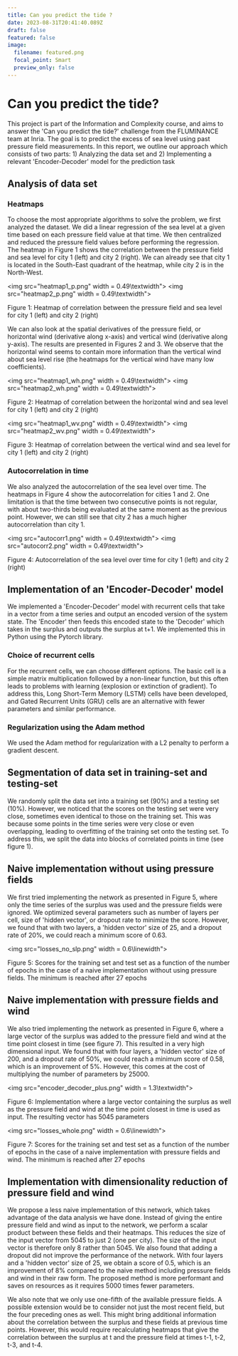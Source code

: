 ```yaml
---
title: Can you predict the tide ?
date: 2023-08-31T20:41:40.089Z
draft: false
featured: false
image:
  filename: featured.png
  focal_point: Smart
  preview_only: false
---
```

# Can you predict the tide?

This project is part of the Information and Complexity course, and aims to answer the 'Can you predict the tide?' challenge from the FLUMINANCE team at Inria. The goal is to predict the excess of sea level using past pressure field measurements. In this report, we outline our approach which consists of two parts: 1) Analyzing the data set and 2) Implementing a relevant 'Encoder-Decoder' model for the prediction task

## Analysis of data set

### Heatmaps
To choose the most appropriate algorithms to solve the problem, we first analyzed the dataset. We did a linear regression of the sea level at a given time based on each pressure field value at that time. We then centralized and reduced the pressure field values before performing the regression. The heatmap in Figure 1 shows the correlation between the pressure field and sea level for city 1 (left) and city 2 (right). We can already see that city 1 is located in the South-East quadrant of the heatmap, while city 2 is in the North-West.

<img src="heatmap1_p.png" width = 0.49\textwidth"> <img src="heatmap2_p.png" width = 0.49\textwidth">
<div>Figure 1: Heatmap of correlation between the pressure field and sea level for city 1 (left) and city 2 (right)</div>

We can also look at the spatial derivatives of the pressure field, or horizontal wind (derivative along x-axis) and vertical wind (derivative along y-axis). The results are presented in Figures 2 and 3. We observe that the horizontal wind seems to contain more information than the vertical wind about sea level rise (the heatmaps for the vertical wind have many low coefficients).

<img src="heatmap1_wh.png" width = 0.49\textwidth"> <img src="heatmap2_wh.png" width = 0.49\textwidth">
<div>Figure 2: Heatmap of correlation between the horizontal wind and sea level for city 1 (left) and city 2 (right)</div>

<img src="heatmap1_wv.png" width = 0.49\textwidth"> <img src="heatmap2_wv.png" width = 0.49\textwidth">
<div>Figure 3: Heatmap of correlation between the vertical wind and sea level for city 1 (left) and city 2 (right)</div>

### Autocorrelation in time
We also analyzed the autocorrelation of the sea level over time. The heatmaps in Figure 4 show the autocorrelation for cities 1 and 2. One limitation is that the time between two consecutive points is not regular, with about two-thirds being evaluated at the same moment as the previous point. However, we can still see that city 2 has a much higher autocorrelation than city 1.

<img src="autocorr1.png" width = 0.49\textwidth"> <img src="autocorr2.png" width = 0.49\textwidth">
<div>Figure 4: Autocorrelation of the sea level over time for city 1 (left) and city 2 (right)</div>

## Implementation of an 'Encoder-Decoder' model
We implemented a 'Encoder-Decoder' model with recurrent cells that take in a vector from a time series and output an encoded version of the system state. The 'Encoder' then feeds this encoded state to the 'Decoder' which takes in the surplus and outputs the surplus at t+1. We implemented this in Python using the Pytorch library.

### Choice of recurrent cells
For the recurrent cells, we can choose different options. The basic cell is a simple matrix multiplication followed by a non-linear function, but this often leads to problems with learning (explosion or extinction of gradient). To address this, Long Short-Term Memory (LSTM) cells have been developed, and Gated Recurrent Units (GRU) cells are an alternative with fewer parameters and similar performance.

### Regularization using the Adam method
We used the Adam method for regularization with a L2 penalty to perform a gradient descent.

## Segmentation of data set in training-set and testing-set
We randomly split the data set into a training set (90%) and a testing set (10%). However, we noticed that the scores on the testing set were very close, sometimes even identical to those on the training set. This was because some points in the time series were very close or even overlapping, leading to overfitting of the training set onto the testing set. To address this, we split the data into blocks of correlated points in time (see figure 1).

## Naive implementation without using pressure fields
We first tried implementing the network as presented in Figure 5, where only the time series of the surplus was used and the pressure fields were ignored. We optimized several parameters such as number of layers per cell, size of 'hidden vector', or dropout rate to minimize the score. However, we found that with two layers, a 'hidden vector' size of 25, and a dropout rate of 20%, we could reach a minimum score of 0.63.

<img src="losses_no_slp.png" width = 0.6\linewidth">
<div>Figure 5: Scores for the training set and test set as a function of the number of epochs in the case of a naive implementation without using pressure fields. The minimum is reached after 27 epochs</div>

## Naive implementation with pressure fields and wind
We also tried implementing the network as presented in Figure 6, where a large vector of the surplus was added to the pressure field and wind at the time point closest in time (see figure 7). This resulted in a very high dimensional input. We found that with four layers, a 'hidden vector' size of 200, and a dropout rate of 50%, we could reach a minimum score of 0.58, which is an improvement of 5%. However, this comes at the cost of multiplying the number of parameters by $25000$.

<img src="encoder_decoder_plus.png" width = 1.3\textwidth">
<div>Figure 6: Implementation where a large vector containing the surplus as well as the pressure field and wind at the time point closest in time is used as input. The resulting vector has 5045 parameters</div>

<img src="losses_whole.png" width = 0.6\linewidth">
<div>Figure 7: Scores for the training set and test set as a function of the number of epochs in the case of a naive implementation with pressure fields and wind. The minimum is reached after 27 epochs</div>

## Implementation with dimensionality reduction of pressure field and wind
We propose a less naive implementation of this network, which takes advantage of the data analysis we have done. Instead of giving the entire pressure field and wind as input to the network, we perform a scalar product between these fields and their heatmaps. This reduces the size of the input vector from 5045 to just 2 (one per city). The size of the input vector is therefore only 8 rather than 5045. We also found that adding a dropout did not improve the performance of the network. With four layers and a 'hidden vector' size of 25, we obtain a score of 0.5, which is an improvement of 8% compared to the naive method including pressure fields and wind in their raw form. The proposed method is more performant and saves on resources as it requires 5000 times fewer parameters.

We also note that we only use one-fifth of the available pressure fields. A possible extension would be to consider not just the most recent field, but the four preceding ones as well. This might bring additional information about the correlation between the surplus and these fields at previous time points. However, this would require recalculating heatmaps that give the correlation between the surplus at t and the pressure field at times t-1, t-2, t-3, and t-4.